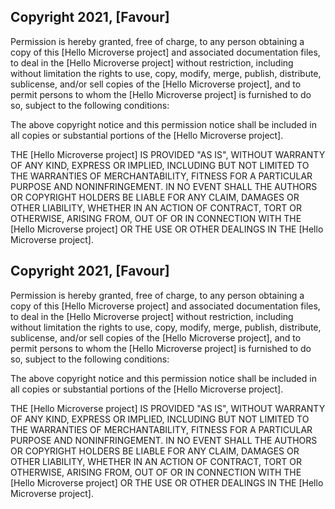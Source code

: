 ## Copyright 2021, [Favour]

Permission is hereby granted, free of charge, to any person obtaining a copy of this [Hello Microverse project] and associated documentation files, to deal in the [Hello Microverse project] without restriction, including without limitation the rights to use, copy, modify, merge, publish, distribute, sublicense, and/or sell copies of the [Hello Microverse project], and to permit persons to whom the [Hello Microverse project] is furnished to do so, subject to the following conditions:

The above copyright notice and this permission notice shall be included in all copies or substantial portions of the [Hello Microverse project].

THE [Hello Microverse project] IS PROVIDED "AS IS", WITHOUT WARRANTY OF ANY KIND, EXPRESS OR IMPLIED, INCLUDING BUT NOT LIMITED TO THE WARRANTIES OF MERCHANTABILITY, FITNESS FOR A PARTICULAR PURPOSE AND NONINFRINGEMENT. IN NO EVENT SHALL THE AUTHORS OR COPYRIGHT HOLDERS BE LIABLE FOR ANY CLAIM, DAMAGES OR OTHER LIABILITY, WHETHER IN AN ACTION OF CONTRACT, TORT OR OTHERWISE, ARISING FROM, OUT OF OR IN CONNECTION WITH THE [Hello Microverse project] OR THE USE OR OTHER DEALINGS IN THE [Hello Microverse project].

## Copyright 2021, [Favour]

Permission is hereby granted, free of charge, to any person obtaining a copy of this [Hello Microverse project] and associated documentation files, to deal in the [Hello Microverse project] without restriction, including without limitation the rights to use, copy, modify, merge, publish, distribute, sublicense, and/or sell copies of the [Hello Microverse project], and to permit persons to whom the [Hello Microverse project] is furnished to do so, subject to the following conditions:

The above copyright notice and this permission notice shall be included in all copies or substantial portions of the [Hello Microverse project].

THE [Hello Microverse project] IS PROVIDED "AS IS", WITHOUT WARRANTY OF ANY KIND, EXPRESS OR IMPLIED, INCLUDING BUT NOT LIMITED TO THE WARRANTIES OF MERCHANTABILITY, FITNESS FOR A PARTICULAR PURPOSE AND NONINFRINGEMENT. IN NO EVENT SHALL THE AUTHORS OR COPYRIGHT HOLDERS BE LIABLE FOR ANY CLAIM, DAMAGES OR OTHER LIABILITY, WHETHER IN AN ACTION OF CONTRACT, TORT OR OTHERWISE, ARISING FROM, OUT OF OR IN CONNECTION WITH THE [Hello Microverse project] OR THE USE OR OTHER DEALINGS IN THE [Hello Microverse project].
